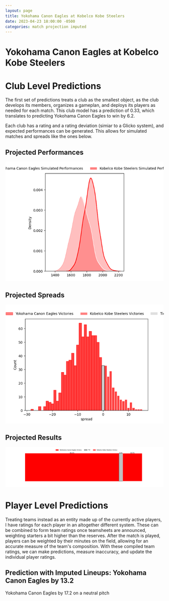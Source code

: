 ```yaml
---  
layout: page  
title: Yokohama Canon Eagles at Kobelco Kobe Steelers  
date: 2023-04-23 18:00:00 -0500  
categories: match projection imputed  
---
```

# Yokohama Canon Eagles at Kobelco Kobe Steelers

# Club Level Predictions


The first set of predictions treats a club as the smallest object, as the club develops its members, organizes a gameplan, and deploys its players as needed for each match. This club model has a prediction of 0.33, which translates to predicting Yokohama Canon Eagles to win by 6.2.

Each club has a rating and a rating deviation (simiar to a Glicko system), and expected performances can be generated. This allows for simulated matches and spreads like the ones below.
## Projected Performances


![Projected Performances](plots/performances_2023-04-23-KobelcoKobeSteelers-YokohamaCanonEagles.png)
## Projected Spreads


![Projected Spreads](plots/spreads_2023-04-23-KobelcoKobeSteelers-YokohamaCanonEagles.png)
## Projected Results


![Projected Results](plots/resultbar_2023-04-23-KobelcoKobeSteelers-YokohamaCanonEagles.png)
# Player Level Predictions


Treating teams instead as an entity made up of the currently active players, I have ratings for each player in an altogether different system. These can be combined to form team ratings once teamsheets are announced, weighting starters a bit higher than the reserves. After the match is played, players can be weighted by their minutes on the field, allowing for an accurate measure of the team's composition. With these compiled team ratings, we can make predictions, measure inaccuracy, and update the individual player ratings.
## Prediction with Imputed Lineups: Yokohama Canon Eagles by 13.2


Yokohama Canon Eagles by 17.2 on a neutral pitch

